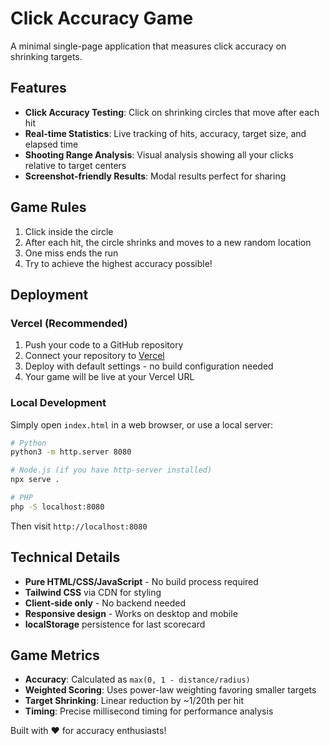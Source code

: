 # Click Accuracy Game

A minimal single-page application that measures click accuracy on shrinking targets.

## Features

- **Click Accuracy Testing**: Click on shrinking circles that move after each hit
- **Real-time Statistics**: Live tracking of hits, accuracy, target size, and elapsed time
- **Shooting Range Analysis**: Visual analysis showing all your clicks relative to target centers
- **Screenshot-friendly Results**: Modal results perfect for sharing

## Game Rules

1. Click inside the circle
2. After each hit, the circle shrinks and moves to a new random location
3. One miss ends the run
4. Try to achieve the highest accuracy possible!

## Deployment

### Vercel (Recommended)

1. Push your code to a GitHub repository
2. Connect your repository to [Vercel](https://vercel.com)
3. Deploy with default settings - no build configuration needed
4. Your game will be live at your Vercel URL

### Local Development

Simply open `index.html` in a web browser, or use a local server:

```bash
# Python
python3 -m http.server 8080

# Node.js (if you have http-server installed)
npx serve .

# PHP
php -S localhost:8080
```

Then visit `http://localhost:8080`

## Technical Details

- **Pure HTML/CSS/JavaScript** - No build process required
- **Tailwind CSS** via CDN for styling
- **Client-side only** - No backend needed
- **Responsive design** - Works on desktop and mobile
- **localStorage** persistence for last scorecard

## Game Metrics

- **Accuracy**: Calculated as `max(0, 1 - distance/radius)`
- **Weighted Scoring**: Uses power-law weighting favoring smaller targets
- **Target Shrinking**: Linear reduction by ~1/20th per hit
- **Timing**: Precise millisecond timing for performance analysis

Built with ❤️ for accuracy enthusiasts!